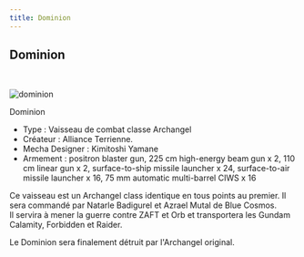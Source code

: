 ```yaml
---
title: Dominion
---
```


Dominion
--------

 


![dominion](/images/stories/saga/gundamseed/mechas/alliance/dominion.png)


Dominion  
  
- Type : Vaisseau de combat classe Archangel   
- Créateur : Alliance Terrienne.   
- Mecha Designer : Kimitoshi Yamane   
- Armement : positron blaster gun, 225 cm high-energy beam gun x 2, 110 cm linear gun x 2, surface-to-ship missile launcher x 24, surface-to-air missile launcher x 16, 75 mm automatic multi-barrel CIWS x 16   
  
Ce vaisseau est un Archangel class identique en tous points au premier. Il sera commandé par Natarle Badigurel et Azrael Mutal de Blue Cosmos.   
Il servira à mener la guerre contre ZAFT et Orb et transportera les Gundam Calamity, Forbidden et Raider.


Le Dominion sera finalement détruit par l'Archangel original.

